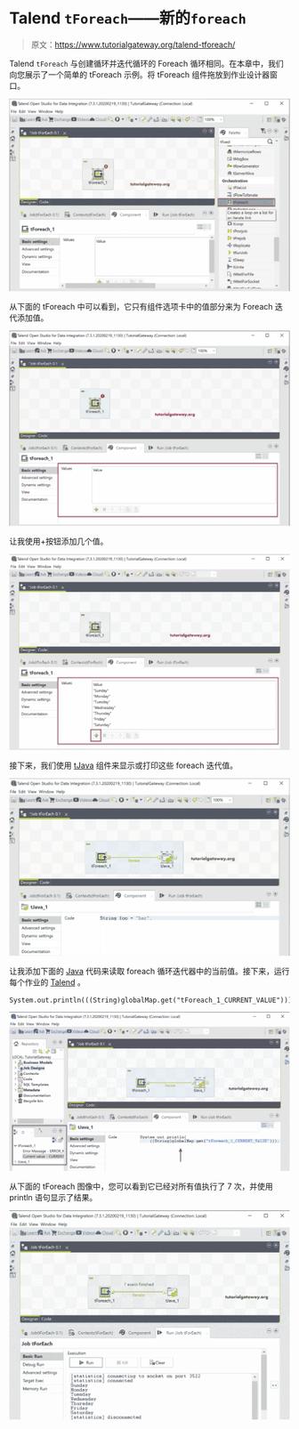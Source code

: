 # Talend `tForeach`——新的`foreach`

> 原文：<https://www.tutorialgateway.org/talend-tforeach/>

Talend `tForeach` 与创建循环并迭代循环的 Foreach 循环相同。在本章中，我们向您展示了一个简单的 tForeach 示例。将 tForeach 组件拖放到作业设计器窗口。

![Talend `tForeach` 1](img/caa3ecde4d1f9b962189fba7426379d3.png)

从下面的 tForeach 中可以看到，它只有组件选项卡中的值部分来为 Foreach 迭代添加值。

![Talend `tForeach` 2](img/2caac0752852d46416e997e0c483e0fd.png)

让我使用+按钮添加几个值。

![Talend `tForeach` 3](img/c36f881ebb86f4fa9d4b010782c82eb2.png)

接下来，我们使用 [tJava](https://www.tutorialgateway.org/talend-tjava/) 组件来显示或打印这些 foreach 迭代值。

![Talend `tForeach` 4](img/a51d9c2592239529dea8618503f508d2.png)

让我添加下面的 [Java](https://www.tutorialgateway.org/java-tutorial/) 代码来读取 foreach 循环迭代器中的当前值。接下来，运行每个作业的 [Talend](https://www.tutorialgateway.org/talend-tutorial/) 。

```
System.out.println(((String)globalMap.get("tForeach_1_CURRENT_VALUE")));
```

![Talend `tForeach` 5](img/b99ffea48450905d666b10853a671a1a.png)

从下面的 tForeach 图像中，您可以看到它已经对所有值执行了 7 次，并使用 println 语句显示了结果。

![Talend `tForeach` 6](img/fb56a869c6f544720e1407a31e5442a2.png)